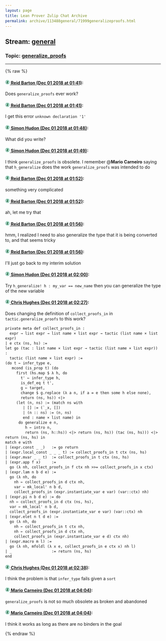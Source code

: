 ```yaml
---
layout: page
title: Lean Prover Zulip Chat Archive 
permalink: archive/113488general/71999generalizeproofs.html
---
```


## Stream: [general](index.html)
### Topic: [generalize_proofs](71999generalizeproofs.html)

---


{% raw %}
#### [![Click to go to Zulip](../../assets/img/zulip2.png) Reid Barton (Dec 01 2018 at 01:41)](https://leanprover.zulipchat.com/#narrow/stream/113488-general/topic/generalize_proofs/near/148900772):
Does `generalize_proofs` ever work?

#### [![Click to go to Zulip](../../assets/img/zulip2.png) Reid Barton (Dec 01 2018 at 01:41)](https://leanprover.zulipchat.com/#narrow/stream/113488-general/topic/generalize_proofs/near/148900782):
I get this error `unknown declaration '1'`

#### [![Click to go to Zulip](../../assets/img/zulip2.png) Simon Hudon (Dec 01 2018 at 01:48)](https://leanprover.zulipchat.com/#narrow/stream/113488-general/topic/generalize_proofs/near/148901101):
What did you write?

#### [![Click to go to Zulip](../../assets/img/zulip2.png) Simon Hudon (Dec 01 2018 at 01:49)](https://leanprover.zulipchat.com/#narrow/stream/113488-general/topic/generalize_proofs/near/148901129):
I think `generalize_proofs` is obsolete. I remember @**Mario Carneiro** saying that `h_generalize` does the work `generalize_proofs` was intended to do

#### [![Click to go to Zulip](../../assets/img/zulip2.png) Reid Barton (Dec 01 2018 at 01:52)](https://leanprover.zulipchat.com/#narrow/stream/113488-general/topic/generalize_proofs/near/148901289):
something very complicated

#### [![Click to go to Zulip](../../assets/img/zulip2.png) Reid Barton (Dec 01 2018 at 01:52)](https://leanprover.zulipchat.com/#narrow/stream/113488-general/topic/generalize_proofs/near/148901307):
ah, let me try that

#### [![Click to go to Zulip](../../assets/img/zulip2.png) Reid Barton (Dec 01 2018 at 01:56)](https://leanprover.zulipchat.com/#narrow/stream/113488-general/topic/generalize_proofs/near/148901538):
hmm, I realized I need to also generalize the type that it is being converted to, and that seems tricky

#### [![Click to go to Zulip](../../assets/img/zulip2.png) Reid Barton (Dec 01 2018 at 01:56)](https://leanprover.zulipchat.com/#narrow/stream/113488-general/topic/generalize_proofs/near/148901543):
I'll just go back to my interim solution

#### [![Click to go to Zulip](../../assets/img/zulip2.png) Simon Hudon (Dec 01 2018 at 02:00)](https://leanprover.zulipchat.com/#narrow/stream/113488-general/topic/generalize_proofs/near/148901761):
Try `h_generalize! h : my_var == new_name` then you can generalize the type of the new variable

#### [![Click to go to Zulip](../../assets/img/zulip2.png) Chris Hughes (Dec 01 2018 at 02:27)](https://leanprover.zulipchat.com/#narrow/stream/113488-general/topic/generalize_proofs/near/148902893):
Does changing the definition of `collect_proofs_in` in `tactic.generalize_proofs` to this work?
```lean
private meta def collect_proofs_in :
  expr → list expr → list name × list expr → tactic (list name × list expr)
| e ctx (ns, hs) :=
let go (tac : list name × list expr → tactic (list name × list expr)) :
  tactic (list name × list expr) :=
(do t ← infer_type e,
   mcond (is_prop t) (do
     first (hs.map $ λ h, do
       t' ← infer_type h,
       is_def_eq t t',
       g ← target,
       change $ g.replace (λ a n, if a = e then some h else none),
       return (ns, hs)) <|>
     (let (n, ns) := (match ns with
        | [] := (`_x, [])
        | (n :: ns) := (n, ns)
        end : name × list name) in
      do generalize e n,
         h ← intro n,
         return (ns, h::hs)) <|> return (ns, hs)) (tac (ns, hs))) <|> return (ns, hs) in
match e with
| (expr.const _ _)   := go return
| (expr.local_const _ _ _ t) := collect_proofs_in t ctx (ns, hs)
| (expr.mvar _ _ t)  := collect_proofs_in t ctx (ns, hs)
| (expr.app f x)     :=
  go (λ nh, collect_proofs_in f ctx nh >>= collect_proofs_in x ctx)
| (expr.lam n b d e) :=
  go (λ nh, do
    nh ← collect_proofs_in d ctx nh,
    var ← mk_local' n b d,
    collect_proofs_in (expr.instantiate_var e var) (var::ctx) nh)
| (expr.pi n b d e) := do
  nh ← collect_proofs_in d ctx (ns, hs),
  var ← mk_local' n b d,
  collect_proofs_in (expr.instantiate_var e var) (var::ctx) nh
| (expr.elet n t d e) :=
  go (λ nh, do
    nh ← collect_proofs_in t ctx nh,
    nh ← collect_proofs_in d ctx nh,
    collect_proofs_in (expr.instantiate_var e d) ctx nh)
| (expr.macro m l) :=
  go (λ nh, mfoldl (λ x e, collect_proofs_in e ctx x) nh l)
| _                  := return (ns, hs)
end
```

#### [![Click to go to Zulip](../../assets/img/zulip2.png) Chris Hughes (Dec 01 2018 at 02:38)](https://leanprover.zulipchat.com/#narrow/stream/113488-general/topic/generalize_proofs/near/148903419):
I think the problem is that `infer_type` fails given a `sort`

#### [![Click to go to Zulip](../../assets/img/zulip2.png) Mario Carneiro (Dec 01 2018 at 04:04)](https://leanprover.zulipchat.com/#narrow/stream/113488-general/topic/generalize_proofs/near/148905988):
`generalize_proofs` is not so much obsolete as broken and abandoned

#### [![Click to go to Zulip](../../assets/img/zulip2.png) Mario Carneiro (Dec 01 2018 at 04:04)](https://leanprover.zulipchat.com/#narrow/stream/113488-general/topic/generalize_proofs/near/148905991):
I think it works as long as there are no binders in the goal


{% endraw %}
